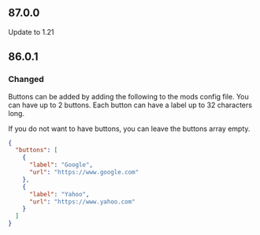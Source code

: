 ## 87.0.0
Update to 1.21

## 86.0.1

### Changed

Buttons can be added by adding the following to the mods config file. You can have up to 2 buttons. Each button can have a label up to 32 characters long.

If you do not want to have buttons, you can leave the buttons array empty.

```json
{
  "buttons": [
    {
      "label": "Google",
      "url": "https://www.google.com"
    },
    {
      "label": "Yahoo",
      "url": "https://www.yahoo.com"
    }
  ]
}
```
